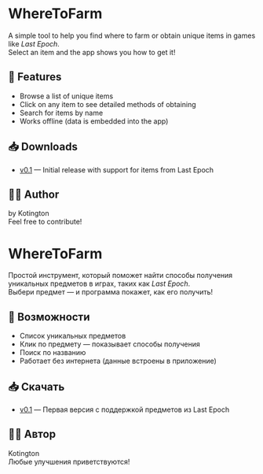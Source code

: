 # WhereToFarm

A simple tool to help you find where to farm or obtain unique items in games like *Last Epoch*.  
Select an item and the app shows you how to get it!

## 🚀 Features
- Browse a list of unique items
- Click on any item to see detailed methods of obtaining
- Search for items by name
- Works offline (data is embedded into the app)

## 📥 Downloads
- [v0.1](https://github.com/YOUR_USERNAME/where-to-farm/releases/tag/v0.1) — Initial release with support for items from Last Epoch

## 🧑‍💻 Author
by Kotington  
Feel free to contribute!


# WhereToFarm

Простой инструмент, который поможет найти способы получения уникальных предметов в играх, таких как *Last Epoch*.  
Выбери предмет — и программа покажет, как его получить!

## 🚀 Возможности
- Список уникальных предметов
- Клик по предмету — показывает способы получения
- Поиск по названию
- Работает без интернета (данные встроены в приложение)

## 📥 Скачать
- [v0.1](https://github.com/YOUR_USERNAME/where-to-farm/releases/tag/v0.1) — Первая версия с поддержкой предметов из Last Epoch

## 👨‍💻 Автор
Kotington  
Любые улучшения приветствуются!

